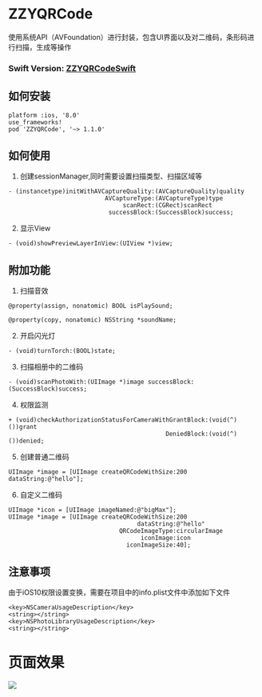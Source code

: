 # ZZYQRCode

使用系统API（AVFoundation）进行封装，包含UI界面以及对二维码，条形码进行扫描，生成等操作

### Swift Version: **[ZZYQRCodeSwift](https://github.com/zhang28602/ZZYQRCodeSwift)**

## 如何安装

```
platform :ios, '8.0'
use_frameworks!
pod 'ZZYQRCode', '~> 1.1.0'
```

## 如何使用
1. 创建sessionManager,同时需要设置扫描类型、扫描区域等

```objc
- (instancetype)initWithAVCaptureQuality:(AVCaptureQuality)quality
                           AVCaptureType:(AVCaptureType)type
                                scanRect:(CGRect)scanRect
                            successBlock:(SuccessBlock)success;
```

2. 显示View

```objc
- (void)showPreviewLayerInView:(UIView *)view;
```
## 附加功能
1. 扫描音效

```objc
@property(assign, nonatomic) BOOL isPlaySound;

@property(copy, nonatomic) NSString *soundName;
```

2. 开启闪光灯

```objc
- (void)turnTorch:(BOOL)state;
```

3. 扫描相册中的二维码

```objc
- (void)scanPhotoWith:(UIImage *)image successBlock:(SuccessBlock)success;
```

4. 权限监测

```objc
+ (void)checkAuthorizationStatusForCameraWithGrantBlock:(void(^)())grant
                                            DeniedBlock:(void(^)())denied;
```

5. 创建普通二维码

```objc
UIImage *image = [UIImage createQRCodeWithSize:200 dataString:@"hello"];
```

6. 自定义二维码

```objc
UIImage *icon = [UIImage imageNamed:@"bigMax"];
UIImage *image = [UIImage createQRCodeWithSize:200
                                    dataString:@"hello"
                               QRCodeImageType:circularImage
                                     iconImage:icon
                                 iconImageSize:40];
```

## 注意事项
由于iOS10权限设置变换，需要在项目中的info.plist文件中添加如下文件

```
<key>NSCameraUsageDescription</key>
<string></string>
<key>NSPhotoLibraryUsageDescription</key>
<string></string>
```

# 页面效果
![](https://github.com/zhang28602/ZZYQRCode_BarCode/raw/master/Screenshots/show.gif)
